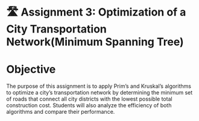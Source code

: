 # 🛣️ Assignment 3: Optimization of a City Transportation Network(Minimum Spanning Tree) 




# Objective
The purpose of this assignment is to apply Prim’s and Kruskal’s algorithms to
optimize a city’s transportation network by determining the minimum set of roads that
connect all city districts with the lowest possible total construction cost. Students will
also analyze the efficiency of both algorithms and compare their performance.
